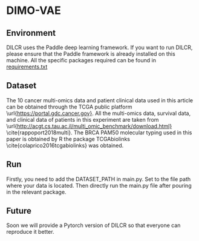 # DIMO-VAE
## Environment
DILCR uses the Paddle deep learning framework.
If you want to run DILCR, please ensure that the Paddle framework is already installed on this machine. All the specific packages required can be found in [requirements.txt](requirements.txt)

## Dataset
The 10 cancer multi-omics data and patient clinical data used in this article can be obtained through the TCGA public platform \url{https://portal.gdc.cancer.gov}. All the multi-omics data, survival data, and clinical data of patients in this experiment are taken from \url{http://acgt.cs.tau.ac.il/multi_omic_benchmark/download.html} \cite{rappoport2018multi}. The BRCA PAM50 molecular typing used in this paper is obtained by R the package TCGAbiolinks \cite{colaprico2016tcgabiolinks} was obtained.

## Run
Firstly, you need to add the DATASET_PATH in main.py. Set to the file path where your data is located. Then directly run the main.py file after pouring in the relevant package.

## Future
Soon we will provide a Pytorch version of DILCR so that everyone can reproduce it better.
